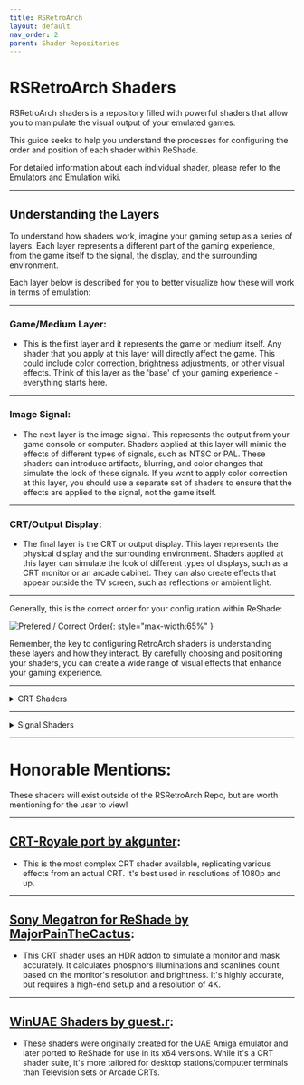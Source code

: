 ```yaml
---
title: RSRetroArch
layout: default
nav_order: 2
parent: Shader Repositories
---
```


# RSRetroArch Shaders

RSRetroArch shaders is a repository filled with powerful shaders that allow you to manipulate the visual output of your emulated games.

This guide seeks to help you understand the processes for configuring the order and position of each shader within ReShade.

For detailed information about each individual shader, please refer to the [Emulators and Emulation wiki](https://emulation.gametechwiki.com/index.php/Shaders_and_filters).

---

## Understanding the Layers

To understand how shaders work, imagine your gaming setup as a series of layers. Each layer represents a different part of the gaming experience, from the game itself to the signal, the display, and the surrounding environment.

Each layer below is described for you to better visualize how these will work in terms of emulation:

---

### **Game/Medium Layer:**

  * This is the first layer and it represents the game or medium itself. Any shader that you apply at this layer will directly affect the game. This could include color correction, brightness adjustments, or other visual effects. Think of this layer as the 'base' of your gaming experience - everything starts here.

---

### **Image Signal:**

  * The next layer is the image signal. This represents the output from your game console or computer. Shaders applied at this layer will mimic the effects of different types of signals, such as NTSC or PAL. These shaders can introduce artifacts, blurring, and color changes that simulate the look of these signals. If you want to apply color correction at this layer, you should use a separate set of shaders to ensure that the effects are applied to the signal, not the game itself.

---

### **CRT/Output Display:**

  * The final layer is the CRT or output display. This layer represents the physical display and the surrounding environment. Shaders applied at this layer can simulate the look of different types of displays, such as a CRT monitor or an arcade cabinet. They can also create effects that appear outside the TV screen, such as reflections or ambient light.

---

Generally, this is the correct order for your configuration within ReShade:

![Prefered / Correct Order](../images/configuring-rsretroarch-shaders/pref_order.png){: style="max-width:65%" }

Remember, the key to configuring RetroArch shaders is understanding these layers and how they interact. By carefully choosing and positioning your shaders, you can create a wide range of visual effects that enhance your gaming experience.

---

<details markdown="block" class="details-tree">
<summary>CRT Shaders</summary>

This section introduces some of the most commonly used CRT-Shaders. Each shader has unique features and performance impacts.

---

<details markdown="block" class="details-tree">
<summary>CRT-Lottes</summary>

CRT-Lottes, created by Timothy Lottes, is designed to convincingly simulate various types of CRTs and masks. It's not too resource-intensive, making it a good choice for most systems.

</details>

---

<details markdown="block" class="details-tree">
<summary>CRT-Potato</summary>

CRT-Potato is a lightweight shader that comes in two variants: Cool and Warm. It's designed to mimic a Trinitron display and is ideal for less powerful systems or mobile devices.

</details>

---

<details markdown="block" class="details-tree">
<summary>CRT-Hyllian</summary>

CRT-Hyllian is designed to mimic an arcade display, but can also simulate other types of monitors. It's a bit more resource-intensive than Lottes, but still manageable for most systems.

</details>

---

<details markdown="block" class="details-tree">
<summary>CRT-NewPixie</summary>

CRT-NewPixie, created by Mattias Gustaffson, is a popular choice for CRT Shaders. It strikes a balance between visual fidelity and performance, making it a good all-around choice.

</details>

---

<details markdown="block" class="details-tree">
<summary>CRT-Royale</summary>

CRT-Royale is the most advanced CRT shader currently available. It's designed for 4K displays and includes a wide range of features, including multiple mask types, scanline options, interlacing, bloom and halation, phosphor and beam offsets, and more. However, it's also the most resource-intensive shader, so a dedicated GPU from 2010 or later is recommended.

</details>

</details>

---

<details markdown="block" class="details-tree">
<summary>Signal Shaders</summary>

This section introduces some of the signal shaders (NTSC and PAL) available in the repository, highlighting their unique features and performance impacts.

---

<details markdown="block" class="details-tree">
<summary>Artifact Colors</summary>

Artifact Colors shader mimics the output of an Apple II NTSC connection. It's great for those seeking the signal/dot crawl effect (also known as "rainbow" effect). Its blurring effect is also useful for 2D game sprite blending.

</details>

---

<details markdown="block" class="details-tree">
<summary>NTSC RetroArch</summary>

NTSC RetroArch, created by trogglemonkey, is a widely used NTSC shader due to its speed and ease of use. It comes in two versions: one with scanlines and one without, catering to different user preferences.

</details>

---

<details markdown="block" class="details-tree">
<summary>GTUv50</summary>

GTUv50 is an advanced NTSC-signal shader that emphasizes on signal blurring. It offers options for scanlines, connection type, TV line count, and signal frequency on each layer, making it ideal for replicating specific setups.

</details>

---

<details markdown="block" class="details-tree">
<summary>MAME NTSC</summary>

MAME NTSC is the standard NTSC shader found in the MAME emulator. It offers some dot-crawl / signal artifacts, but is more subdued compared to other shaders.

</details>

---

<details markdown="block" class="details-tree">
<summary>R57-PAL</summary>

R57-PAL is a realistic PAL shader that mimics the output of a NES PAL connection. It works well with most console visuals and effectively replicates the setups common in European countries. It also includes the notable "dot-crawl" effects and other signal anomalies.

</details>

</details>

---

# Honorable Mentions:

These shaders will exist outside of the RSRetroArch Repo, but are worth mentioning for the user to view!

---

## [CRT-Royale port by akgunter](https://github.com/akgunter/crt-royale-reshade):

* This is the most complex CRT shader available, replicating various effects from an actual CRT. It's best used in resolutions of 1080p and up.

---

## [Sony Megatron for ReShade by MajorPainTheCactus](https://github.com/MajorPainTheCactus/SonyMegatron-ReShade):

* This CRT shader uses an HDR addon to simulate a monitor and mask accurately. It calculates phosphors illuminations and scanlines count based on the monitor's resolution and brightness. It's highly accurate, but requires a high-end setup and a resolution of 4K.

---

## [WinUAE Shaders by guest.r](https://github.com/guestrr/WinUAE-Shaders/tree/master/ReshadeShaders):

* These shaders were originally created for the UAE Amiga emulator and later ported to ReShade for use in its x64 versions. While it's a CRT shader suite, it's more tailored for desktop stations/computer terminals than Television sets or Arcade CRTs.